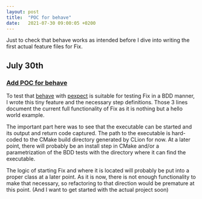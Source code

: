 ```yaml
---
layout: post
title:  "POC for behave"
date:   2021-07-30 09:00:05 +0200
---
```


Just to check that behave works as intended before I dive into writing the first actual feature files for Fix.
<!--more-->

## July 30th
### [Add POC for behave](https://github.com/arnemertz/fix/commit/3c95a8b3ecb4b81e7a6eb582ade015086bc81d77)

To test that [behave](https://behave.readthedocs.io/en/stable/) with [pexpect](https://pexpect.readthedocs.io/en/stable/) is suitable for testing Fix in a BDD manner, I wrote this tiny feature and the necessary step definitions. Those 3 lines document the current full functionality of Fix as it is nothing but a hello world example.

The important part here was to see that the executable can be started and its output and return code captured. The path to the executable is hard-coded to the CMake build directory generated by CLion for now. At a later point, there will probably be an install step in CMake and/or a parametrization of the BDD tests with the directory where it can find the executable.

The logic of starting Fix and where it is located will probably be put into a proper class at a later point. As it is now, there is not enough functionality to make that necessary, so refactoring to that direction would be premature at this point. (And I want to get started with the actual project soon)
